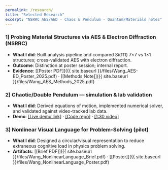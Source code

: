 ```yaml
---
permalink: /research/
title: "Selected Research"
excerpt: "NSRRC AES/AED · Chaos & Pendulum · Quantum/Materials notes"
---
```


### 1) Probing Material Structures via AES & Electron Diffraction (NSRRC)
- **What I did**: Built analysis pipeline and compared Si(111) 7×7 vs 1×1 structures; cross-validated AES with electron diffraction.
- **Outcome**: Distinction at poster session; internal report.
- **Evidence**: [[Poster PDF]]({{ site.baseurl }}/files/Wang_AES-ED_Poster_2025.pdf) · [[Methods Note]]({{ site.baseurl }}/files/Wang_AES_Methods_2025.pdf)

### 2) Chaotic/Double Pendulum — simulation & lab validation
- **What I did**: Derived equations of motion, implemented numerical solver, and validated against video-tracked lab data.
- **Demo**: [[Live demo link]](https://example.com) · [[Code repo]](https://github.com/your-username/chaos-pendulum) · [[1:30 video]](https://example.com)

### 3) Nonlinear Visual Language for Problem-Solving (pilot)
- **What I did**: Designed a circular/visual representation to reduce extraneous cognitive load in physics problem solving.
- **Artifacts**: [[Brief PDF]]({{ site.baseurl }}/files/Wang_NonlinearLanguage_Brief.pdf) · [[Poster]]({{ site.baseurl }}/files/Wang_NonlinearLanguage_Poster.pdf)
